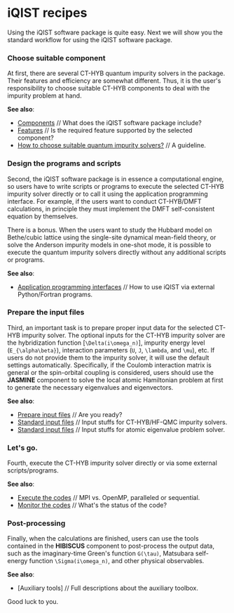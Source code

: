 # iQIST recipes

Using the iQIST software package is quite easy. Next we will show you the standard workflow for using the iQIST software package.

### Choose suitable component

At first, there are several CT-HYB quantum impurity solvers in the package. Their features and efficiency are somewhat different. Thus, it is the user's responsibility to choose suitable CT-HYB components to deal with the impurity problem at hand.

**See also**:

* [Components](../ch01/components.md) // What does the iQIST software package include?
* [Features](../ch01/feature.md) // Is the required feature supported by the selected component?
* [How to choose suitable quantum impurity solvers?](../ch04/choose.md) // A guideline.

### Design the programs and scripts

Second, the iQIST software package is in essence a computational engine, so users have to write scripts or programs to execute the selected CT-HYB impurity solver directly or to call it using the application programming interface. For example, if the users want to conduct CT-HYB/DMFT calculations, in principle they must implement the DMFT self-consistent equation by themselves.

There is a bonus. When the users want to study the Hubbard model on Bethe/cubic lattice using the single-site dynamical mean-field theory, or solve the Anderson impurity models in one-shot mode, it is possible to execute the quantum impurity solvers directly without any additional scripts or programs.

**See also**:

* [Application programming interfaces](../ch08/README.md) // How to use iQIST via external Python/Fortran programs.

### Prepare the input files

Third, an important task is to prepare proper input data for the selected CT-HYB impurity solver. The optional inputs for the CT-HYB impurity solver are the hybridization function [``\Delta(i\omega_n)``], impurity energy level (``E_{\alpha\beta}``), interaction parameters (``U``, ``J``, ``\lambda``, and ``\mu``), etc. If users do not provide them to the impurity solver, it will use the default settings automatically. Specifically, if the Coulomb interaction matrix is general or the spin-orbital coupling is considered, users should use the **JASMINE** component to solve the local atomic Hamiltonian problem at first to generate the necessary eigenvalues and eigenvectors.

**See also**:

* [Prepare input files](create.md) // Are you ready?
* [Standard input files](../ch04/input.md) // Input stuffs for CT-HYB/HF-QMC impurity solvers.
* [Standard input files](../ch06/input.md) // Input stuffs for atomic eigenvalue problem solver.

### Let's go.

Fourth, execute the CT-HYB impurity solver directly or via some external scripts/programs.

**See also**:

* [Execute the codes](execute.md) // MPI vs. OpenMP, paralleled or sequential.
* [Monitor the codes](monitor.md) // What's the status of the code?

### Post-processing

Finally, when the calculations are finished, users can use the tools contained in the **HIBISCUS** component to post-process the output data, such as the imaginary-time Green's function ``G(\tau)``, Matsubara self-energy function ``\Sigma(i\omega_n)``, and other physical observables.

**See also**:

* [Auxiliary tools] // Full descriptions about the auxiliary toolbox.

Good luck to you.
